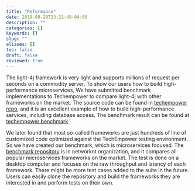 ```yaml
---
title: "Peformance"
date: 2019-08-28T23:21:49-04:00
description: ""
categories: []
keywords: []
slug: ""
aliases: []
toc: false
draft: false
reviewed: true
---
```


The light-4j framework is very light and supports millions of request per seconds on a commodity server. To show our users how to build high-performance microservices, We have submitted benchmark implementations to Techempower to compare light-4j with other frameworks on the market. The source code can be found in [techempower repo][], and it is an excellent example of how to build high-performance services, including database access. The benchmark result can be found at [techempower benchmark][] 

We later found that most so-called frameworks are just hundreds of line of customized code optimized against the TechEmpower testing environment. So we have created our benchmark, which is microservices focused. The [benchmark repository][] is in networknt organization, and it compares all popular microservices frameworks on the market. The test is done on a desktop computer and focuses on the raw throughput and latency of each framework. There might be more test cases added to the suite in the future. Users can easily clone the repository and build the frameworks they are interested in and perform tests on their own. 


[techempower repo]: https://github.com/TechEmpower/FrameworkBenchmarks/tree/master/frameworks/Java/light-java
[techempower benchmark]: https://www.techempower.com/benchmarks/
[benchmark repository]: https://github.com/networknt/microservices-framework-benchmark
